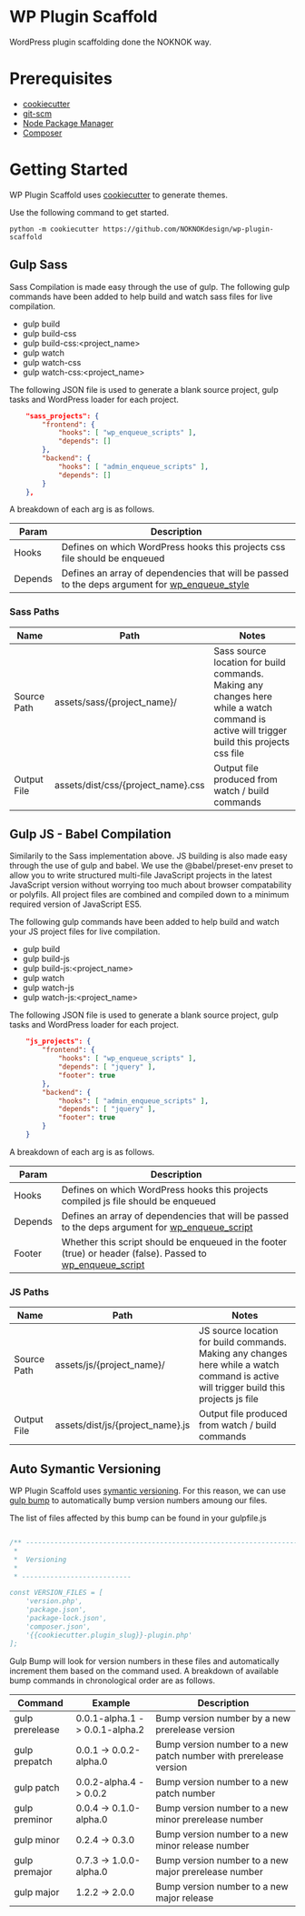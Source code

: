 # WP Plugin Scaffold
WordPress plugin scaffolding done the NOKNOK way.

# Prerequisites
- [cookiecutter](https://github.com/cookiecutter/cookiecutter)
- [git-scm](https://git-scm.com/downloads)
- [Node Package Manager](https://git-scm.com/downloads)
- [Composer](https://getcomposer.org/download/)

# Getting Started
WP Plugin Scaffold uses [cookiecutter](https://github.com/cookiecutter/cookiecutter) to generate themes. 

Use the following command to get started.
``` SHELL
python -m cookiecutter https://github.com/NOKNOKdesign/wp-plugin-scaffold
```

## Gulp Sass
Sass Compilation is made easy through the use of gulp. The following gulp commands have been added to help build and watch sass files for live compilation.
- gulp build
- gulp build-css
- gulp build-css:<project_name>
- gulp watch
- gulp watch-css
- gulp watch-css:<project_name>

The following JSON file is used to generate a blank source project, gulp tasks and WordPress loader for each project. 

``` JSON
    "sass_projects": {
        "frontend": {
            "hooks": [ "wp_enqueue_scripts" ],
            "depends": []
        },
        "backend": {
            "hooks": [ "admin_enqueue_scripts" ],
            "depends": []
        }
    },
```
A breakdown of each arg is as follows.

| Param | Description |
| ----- | ----------- |
| Hooks | Defines on which WordPress hooks this projects css file should be enqueued |
| Depends | Defines an array of dependencies that will be passed to the deps argument for [wp_enqueue_style](https://developer.wordpress.org/reference/functions/wp_enqueue_style/) |

### Sass Paths
| Name | Path | Notes | 
| ---- | ---- | ----------- |
| Source Path | assets/sass/{project_name}/ | Sass source location for build commands. Making any changes here while a watch command is active will trigger build this projects css file |
| Output File | assets/dist/css/{project_name}.css | Output file produced from watch / build commands |


## Gulp JS - Babel Compilation
Similarily to the Sass implementation above. JS building is also made easy through the use of gulp and babel. We use the @babel/preset-env preset to allow you to write structured multi-file JavaScript projects in the latest JavaScript version without worrying too much about browser compatability or polyfils. All project files are combined and compiled down to a minimum required version of JavaScript ES5.

The following gulp commands have been added to help build and watch your JS project files for live compilation.
- gulp build
- gulp build-js
- gulp build-js:<project_name>
- gulp watch
- gulp watch-js
- gulp watch-js:<project_name>

The following JSON file is used to generate a blank source project, gulp tasks and WordPress loader for each project. 

``` JSON
    "js_projects": {
        "frontend": {
            "hooks": [ "wp_enqueue_scripts" ],
            "depends": [ "jquery" ],
            "footer": true
        },
        "backend": {
            "hooks": [ "admin_enqueue_scripts" ],
            "depends": [ "jquery" ],
            "footer": true
        }
    }
```
A breakdown of each arg is as follows.

| Param | Description |
| ----- | ----------- |
| Hooks | Defines on which WordPress hooks this projects compiled js file should be enqueued |
| Depends | Defines an array of dependencies that will be passed to the deps argument for [wp_enqueue_script](https://developer.wordpress.org/reference/functions/wp_enqueue_script/) |
| Footer | Whether this script should be enqueued in the footer (true) or header (false). Passed to [wp_enqueue_script](https://developer.wordpress.org/reference/functions/wp_enqueue_script/) |


### JS Paths
| Name | Path | Notes | 
| ---- | ---- | ----------- |
| Source Path | assets/js/{project_name}/ | JS source location for build commands. Making any changes here while a watch command is active will trigger build this projects js file |
| Output File | assets/dist/js/{project_name}.js | Output file produced from watch / build commands |

## Auto Symantic Versioning
WP Plugin Scaffold uses [symantic versioning](https://semver.org/). For this reason, we can use [gulp bump](https://www.npmjs.com/package/gulp-bump) to automatically bump version numbers amoung our files.

The list of files affected by this bump can be found in your gulpfile.js
``` JavaScript

/** ----------------------------------------------------------------------------------------
 * 
 *  Versioning
 * 
 * ---------------------------

const VERSION_FILES = [
    'version.php',
    'package.json',
    'package-lock.json',
    'composer.json',
    '{{cookiecutter.plugin_slug}}-plugin.php'
];

```

Gulp Bump will look for version numbers in these files and automatically increment them based on the command used. A breakdown of available bump commands in chronological order are as follows.

| Command | Example | Description |
| ------- | ------- | ----------- |
| gulp prerelease | 0.0.1-alpha.1 -> 0.0.1-alpha.2 | Bump version number by a new prerelease version |
| gulp prepatch | 0.0.1 -> 0.0.2-alpha.0 | Bump version number to a new patch number with prerelease version |
| gulp patch | 0.0.2-alpha.4 -> 0.0.2 | Bump version number to a new patch number |
| gulp preminor | 0.0.4 -> 0.1.0-alpha.0 | Bump version number to a new minor prerelease number |
| gulp minor | 0.2.4 -> 0.3.0 | Bump version number to a new minor release number |
| gulp premajor | 0.7.3 ->  1.0.0-alpha.0 | Bump version number to a new major prerelease number |
| gulp major | 1.2.2 -> 2.0.0 | Bump version number to a new major release |
 

